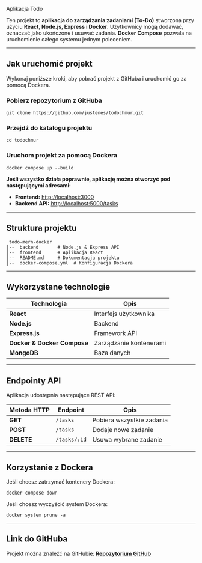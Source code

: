 Aplikacja Todo

Ten projekt to **aplikacja do zarządzania zadaniami (To-Do)** stworzona przy użyciu **React, Node.js, Express i Docker**.
Użytkownicy mogą dodawać, oznaczać jako ukończone i usuwać zadania. **Docker Compose** pozwala na uruchomienie całego systemu jednym poleceniem.

---

## Jak uruchomić projekt

Wykonaj poniższe kroki, aby pobrać projekt z GitHuba i uruchomić go za pomocą Dockera.

### Pobierz repozytorium z GitHuba
```
git clone https://github.com/justenes/todochmur.git
```


### Przejdź do katalogu projektu
```
cd todochmur
```

### Uruchom projekt za pomocą Dockera
```
docker compose up --build
```

**Jeśli wszystko działa poprawnie, aplikację można otworzyć pod następującymi adresami:**
- **Frontend:**  [http://localhost:3000](http://localhost:3000)
- **Backend API:**  [http://localhost:5000/tasks](http://localhost:5000/tasks)

---

##  Struktura projektu
```
 todo-mern-docker
│--  backend       # Node.js & Express API
│--  frontend      # Aplikacja React
│--  README.md     # Dokumentacja projektu
│--  docker-compose.yml  # Konfiguracja Dockera
```

---

##  Wykorzystane technologie

| Technologia  | Opis |
|--------------|------|
| **React** | Interfejs użytkownika |
| **Node.js** | Backend |
| **Express.js** | Framework API |
| **Docker & Docker Compose** | Zarządzanie kontenerami |
| **MongoDB** | Baza danych |

---

##  Endpointy API
Aplikacja udostępnia następujące REST API:

| Metoda HTTP | Endpoint | Opis |
|-------------|---------|------|
| **GET**    | `/tasks` | Pobiera wszystkie zadania |
| **POST**   | `/tasks` | Dodaje nowe zadanie |
| **DELETE** | `/tasks/:id` | Usuwa wybrane zadanie |

---

##  Korzystanie z Dockera

Jeśli chcesz zatrzymać kontenery Dockera:
```
docker compose down
```

Jeśli chcesz wyczyścić system Dockera:
```
docker system prune -a
```

---

##  Link do GitHuba
Projekt można znaleźć na GitHubie:
 **[Repozytorium GitHub](https://github.com/justenes/todochmur)**



